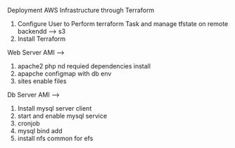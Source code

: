 Deployment AWS Infrastructure through Terraform
1. Configure User to Perform terraform Task and manage tfstate on remote backendd --> s3
2. Install Terraform

Web Server AMI -->
1. apache2 php nd requied dependencies install
2. apapche configmap with db env
3. sites enable files

Db Server AMI  --> 
1.  Install mysql server client
2.  start and enable mysql service
3.  cronjob
4.  mysql bind add
5.  install nfs common for efs
